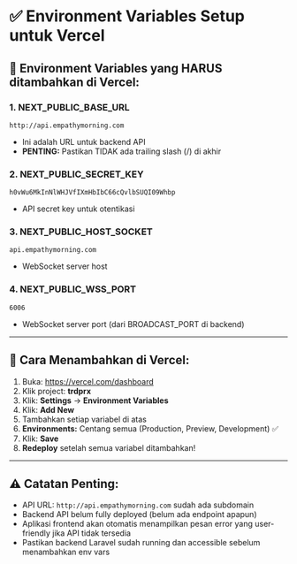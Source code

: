 # ✅ Environment Variables Setup untuk Vercel

## 🔴 Environment Variables yang HARUS ditambahkan di Vercel:

### **1. NEXT_PUBLIC_BASE_URL**
```
http://api.empathymorning.com
```
- Ini adalah URL untuk backend API
- **PENTING:** Pastikan TIDAK ada trailing slash (/) di akhir

### **2. NEXT_PUBLIC_SECRET_KEY**
```
h0vWu6MkInNlWHJVfIXmHbIbC66cQvlbSUQI09Whbp
```
- API secret key untuk otentikasi

### **3. NEXT_PUBLIC_HOST_SOCKET**
```
api.empathymorning.com
```
- WebSocket server host

### **4. NEXT_PUBLIC_WSS_PORT**
```
6006
```
- WebSocket server port (dari BROADCAST_PORT di backend)

---

## 📝 Cara Menambahkan di Vercel:

1. Buka: https://vercel.com/dashboard
2. Klik project: **trdprx**
3. Klik: **Settings** → **Environment Variables**
4. Klik: **Add New**
5. Tambahkan setiap variabel di atas
6. **Environments:** Centang semua (Production, Preview, Development) ✅
7. Klik: **Save**
8. **Redeploy** setelah semua variabel ditambahkan!

---

## ⚠️ Catatan Penting:

- API URL: `http://api.empathymorning.com` sudah ada subdomain
- Backend API belum fully deployed (belum ada endpoint apapun)
- Aplikasi frontend akan otomatis menampilkan pesan error yang user-friendly jika API tidak tersedia
- Pastikan backend Laravel sudah running dan accessible sebelum menambahkan env vars

